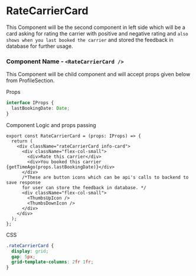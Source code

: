 # RateCarrierCard

This Component will be the second component in left side which will be a card asking for rating the carrier with positive and negative rating and `also shows when you last booked the carrier` and stored the feedback in database for further usage.

### Component Name - `<RateCarrierCard />`

This Component will be child component and will accept props given below from ProfileSection.

Props

```ts
interface IProps {
  lastBookingDate: Date;
}
```

Component Logic and props passing

```tsx
export const RateCarrierCard = (props: IProps) => {
  return (
    <div className="rateCarrierCard info-card">
      <div className="flex-col-small">
        <div>Rate this carrier</div>
        <div>You booked this carrier {getTimeAgo(props.lastBookingDate)}</div>
      </div>
      /*These are button icons which can be api's calls to backend to save response
      for user can store the feedback in database. */
      <div className="flex-col-small">
        <ThumbsUpIcon />
        <ThumbsDownIcon />
      </div>
    </div>
  );
};
```

CSS

```css
.rateCarrierCard {
  display: grid;
  gap: 5px;
  grid-template-columns: 2fr 1fr;
}
```
